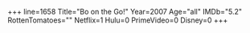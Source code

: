 +++
line=1658
Title="Bo on the Go!"
Year=2007
Age="all"
IMDb="5.2"
RottenTomatoes=""
Netflix=1
Hulu=0
PrimeVideo=0
Disney=0
+++

